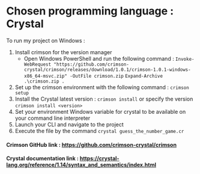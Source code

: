 # **Chosen programming language : Crystal**
To run my project on Windows :
1. Install crimson for the version manager
   - Open Windows PowerShell and run the following command : 
     ``Invoke-WebRequest "https://github.com/crimson-crystal/crimson/releases/download/1.0.1/crimson-1.0.1-windows-x86_64-msvc.zip" -OutFile crimson.zip`` 
     ``Expand-Archive .\crimson.zip .``
2. Set up the crimson environment with the following command : ``crimson setup``
4. Install the Crystal latest version : ``crimson install`` or specify the version ``crimson install <version>``
5. Set your environment Windows variable for crystal to be available on your command line interpreter
6. Launch your CLI and navigate to the project
7. Execute the file by the command ```crystal guess_the_number_game.cr```

#### **Crimson GitHub link : https://github.com/crimson-crystal/crimson**
#### **Crystal documentation link : https://crystal-lang.org/reference/1.14/syntax_and_semantics/index.html**
